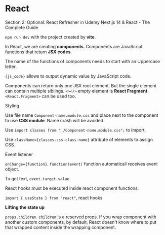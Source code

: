 # React

Section 2: Optional: React Refresher in Udemy Next.js 14 & React - The Complete Guide

`npm run dev` with the project created by **vite**.

In React, we are creating **components**. Components are JavaScript functions that return **JSX codes**.

The name of the functions of components needs to start with an Uppercase letter.

`{js_code}` allows to output dynamic value by JavaScript code.

Components can return only one JSX root element. But the single element can contain multiple siblings. `<></>` empty element is **React Fragment**. `<React.Fragment>` can be used too.

Styling

Use file name `Component-name.module.css` and place next to the component to use **CSS module**. Name crash will be avoided.

Use `import classes from "./Component-name.module.css";` to import.

Use `className={classes.css-class-name}` attribute of elements to assign CSS.

Event listener

`onChange={function}`. `function(event)` function automaticall receives event object.

To get text, `event.target.value`.

React hooks must be executed inside react component functions.

`import { useState } from "react"`, react hooks

**Lifting the state up**

`props.children`. `children` is a reserved props. If you wrap component with another custom components, by default, React doesn't know where to put that wrapped content inside the wrapping component.
